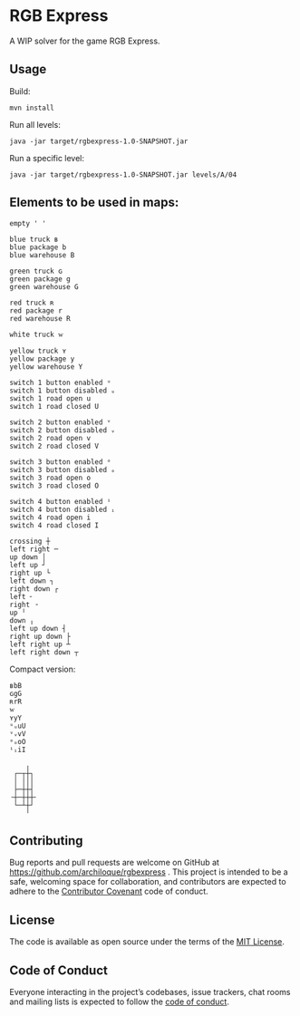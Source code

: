 # RGB Express

A WIP solver for the game RGB Express.

## Usage

Build:

```
mvn install
```

Run all levels:
```
java -jar target/rgbexpress-1.0-SNAPSHOT.jar 
```

Run a specific level:
```
java -jar target/rgbexpress-1.0-SNAPSHOT.jar levels/A/04
```

## Elements to be used in maps:

```
empty ' '

blue truck ʙ
blue package b
blue warehouse B

green truck ɢ
green package g
green warehouse G

red truck ʀ
red package r
red warehouse R

white truck ᴡ

yellow truck ʏ
yellow package y
yellow warehouse Y

switch 1 button enabled ᵘ
switch 1 button disabled ᵤ
switch 1 road open u
switch 1 road closed U

switch 2 button enabled ᵛ
switch 2 button disabled ᵥ
switch 2 road open v
switch 2 road closed V

switch 3 button enabled ᵒ
switch 3 button disabled ₒ
switch 3 road open o
switch 3 road closed O
    
switch 4 button enabled ⁱ
switch 4 button disabled ᵢ
switch 4 road open i
switch 4 road closed I

crossing ┼
left right ─
up down │
left up ┘
right up └
left down ┐
right down ┌
left ╴
right ╶
up ╵
down ╷
left up down ┤
right up down ├
left right up ┴
left right down ┬
```

Compact version:
```
ʙbB
ɢgG
ʀrR
ᴡ
ʏyY
ᵘᵤuU
ᵛᵥvV
ᵒₒoO
ⁱᵢiI
    
    ╷  
 ┌─┬┼┐ 
 │ │││ 
 ├─┼┼┤ 
╶┼─┼┼┼╴
 └─┴┼┘ 
    ╵ 
```
 
## Contributing

Bug reports and pull requests are welcome on GitHub at https://github.com/archiloque/rgbexpress .
This project is intended to be a safe, welcoming space for collaboration, and contributors are expected to adhere to the [Contributor Covenant](http://contributor-covenant.org) code of conduct.

## License

The code is available as open source under the terms of the [MIT License](https://opensource.org/licenses/MIT).

## Code of Conduct

Everyone interacting in the project’s codebases, issue trackers, chat rooms and mailing lists is expected to follow the [code of conduct](https://github.com/archiloque/rgbexpress/blob/master/CODE_OF_CONDUCT.md).
